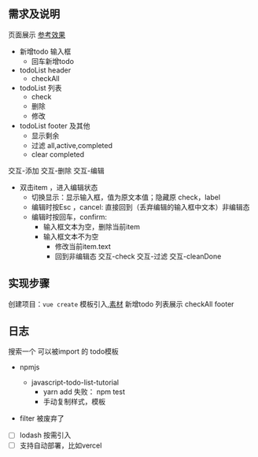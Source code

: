 

## 需求及说明
页面展示 [参考效果](https://todomvc-app.herokuapp.com/)
- 新增todo 输入框
    - 回车新增todo
- todoList header
    - checkAll
- todoList 列表
    - check
    - 删除
    - 修改
- todoList footer 及其他
    - 显示剩余
    - 过滤 all,active,completed
    - clear completed

交互-添加
交互-删除
交互-编辑
  - 双击item ，进入编辑状态
    - 切换显示：显示输入框，值为原文本值；隐藏原 check，label
    - 编辑时按Esc ，cancel: 直接回到（丢弃编辑的输入框中文本）非编辑态
    - 编辑时按回车，confirm: 
        - 输入框文本为空，删除当前item
        - 输入框文本不为空
            - 修改当前item.text
            - 回到非编辑态 
交互-check
交互-过滤
交互-cleanDone

## 实现步骤
创建项目：`vue create`
模板引入,[素材](https://github.com/dwyl/javascript-todo-list-tutorial)
新增todo
列表展示
checkAll
footer


## 日志
搜索一个 可以被import 的 todo模板
- npmjs
    - javascript-todo-list-tutorial  
        - yarn add 失败： npm test
        - 手动复制样式，模板


- filter 被废弃了        
- [ ] lodash 按需引入
- [ ] 支持自动部署，比如vercel